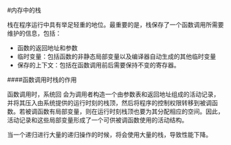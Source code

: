 #内存中的栈

栈在程序运行中具有举足轻重的地位。最重要的是，栈保存了一个函数调用所需要维护的信息，包括：

- 函数的返回地址和参数
- 临时变量：包括函数的非静态局部变量以及编译器自动生成的其他临时变量
- 保存的上下文：包括在函数调用前后需要保持不变的寄存器。

####函数调用时栈的作用

函数调用时，系统回 会为调用者构造一个由参数表和返回地址组成的活动记录，并将其压入由系统提供的运行时刻的栈顶，然后将程序的控制权限转移到被调函数。若被调函数有局部变量，则在运行时刻栈顶也要为其分配相应的空间。因此，活动记录和这些局部变量形成了一个可供被调函数使用的活动结构。

当一个递归进行大量的递归操作的时候，将会使用大量的栈，导致性能下降。